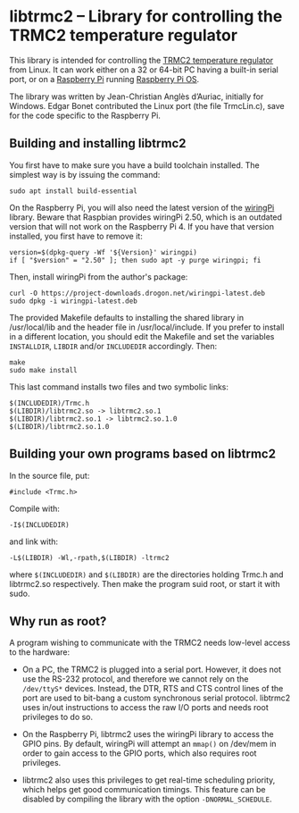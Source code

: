 # libtrmc2 – Library for controlling the TRMC2 temperature regulator

This library is intended for controlling the [TRMC2 temperature
regulator][TRMC2] from Linux. It can work either on a 32 or 64-bit PC
having a built-in serial port, or on a [Raspberry Pi][] running
[Raspberry Pi OS][].

The library was written by Jean-Christian Anglès d’Auriac, initially for
Windows. Edgar Bonet contributed the Linux port (the file TrmcLin.c),
save for the code specific to the Raspberry Pi.

## Building and installing libtrmc2

You first have to make sure you have a build toolchain installed. The
simplest way is by issuing the command:

    sudo apt install build-essential

On the Raspberry Pi, you will also need the latest version of the
[wiringPi][] library. Beware that Raspbian provides wiringPi 2.50, which
is an outdated version that will not work on the Raspberry Pi&nbsp;4. If
you have that version installed, you first have to remove it:

    version=$(dpkg-query -Wf '${Version}' wiringpi)
    if [ "$version" = "2.50" ]; then sudo apt -y purge wiringpi; fi

Then, install wiringPi from the author's package:

    curl -O https://project-downloads.drogon.net/wiringpi-latest.deb
    sudo dpkg -i wiringpi-latest.deb

The provided Makefile defaults to installing the shared library in
/usr/local/lib and the header file in /usr/local/include. If you prefer
to install in a different location, you should edit the Makefile and set
the variables `INSTALLDIR`, `LIBDIR` and/or `INCLUDEDIR` accordingly.
Then:

    make
    sudo make install

This last command installs two files and two symbolic links:

    $(INCLUDEDIR)/Trmc.h
    $(LIBDIR)/libtrmc2.so -> libtrmc2.so.1
    $(LIBDIR)/libtrmc2.so.1 -> libtrmc2.so.1.0
    $(LIBDIR)/libtrmc2.so.1.0

## Building your own programs based on libtrmc2

In the source file, put:

    #include <Trmc.h>

Compile with:

    -I$(INCLUDEDIR)

and link with:

    -L$(LIBDIR) -Wl,-rpath,$(LIBDIR) -ltrmc2

where `$(INCLUDEDIR)` and `$(LIBDIR)` are the directories holding Trmc.h
and libtrmc2.so respectively. Then make the program suid root, or start
it with sudo.

## Why run as root?

A program wishing to communicate with the TRMC2 needs low-level access
to the hardware:

* On a PC, the TRMC2 is plugged into a serial port. However, it does not
  use the RS-232 protocol, and therefore we cannot rely on the
  `/dev/ttyS*` devices. Instead, the DTR, RTS and CTS control lines of
  the port are used to bit-bang a custom synchronous serial protocol.
  libtrmc2 uses in/out instructions to access the raw I/O ports and
  needs root privileges to do so.

* On the Raspberry Pi, libtrmc2 uses the wiringPi library to access the
  GPIO pins. By default, wiringPi will attempt an `mmap()` on /dev/mem
  in order to gain access to the GPIO ports, which also requires root
  privileges.

* libtrmc2 also uses this privileges to get real-time scheduling
  priority, which helps get good communication timings. This feature can
  be disabled by compiling the library with the option
  `-DNORMAL_SCHEDULE`.

[TRMC2]: http://neel-2007-2019.neel.cnrs.fr/spip.php?article862
[Raspberry Pi]: https://www.raspberrypi.org/products/
[Raspberry Pi OS]: https://www.raspberrypi.org/downloads/raspberry-pi-os/
[wiringPi]: http://wiringpi.com/
